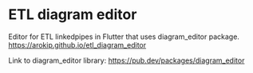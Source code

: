 # ETL diagram editor

Editor for ETL linkedpipes in Flutter that uses diagram_editor package.
https://arokip.github.io/etl_diagram_editor


Link to diagram_editor library: https://pub.dev/packages/diagram_editor
